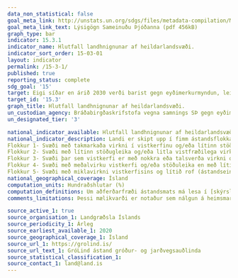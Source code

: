 ```yaml
---
data_non_statistical: false
goal_meta_link: http://unstats.un.org/sdgs/files/metadata-compilation/Metadata-Goal-15.pdf
goal_meta_link_text: Lýsigögn Sameinuðu Þjóðanna (pdf 456kB)
graph_type: bar
indicator: 15.3.1
indicator_name: Hlutfall landhnignunar af heildarlandsvæði.
indicator_sort_order: 15-03-01
layout: indicator
permalink: /15-3-1/
published: true
reporting_status: complete
sdg_goal: '15'
target: Eigi síðar en árið 2030 verði barist gegn eyðimerkurmyndun, leitast við að endurheimta hnignandi land og jarðveg, þ.m.t. land sem er raskað af eyðimerkurmyndun, þurrkum og flóðum, og unnið að því að koma á jafnvægi milli hnignunar og endurheimtar lands í heiminum. 
target_id: '15.3'
graph_title: Hlutfall landhnignunar af heildarlandsvæði.
un_custodian_agency: Bráðabirgðaskrifstofa vegna samnings SÞ gegn eyðimerkurmyndun (UNCCD)
un_designated_tier: '3'

national_indicator_available: Hlutfall landhnignunar af heildarlandsvæði.
national_indicator_description: Landi er skipt upp í fimm ástandsflokka eftir ástandi gróður- og jarðvegsauðlinda. Eftir því sem flokkur fær hærri einkunn því meiri er vistfræðileg virkni á svæðinu, því betri er vatnshagurinn og því meiri er stöðuleikinn og rofið minna.
Flokkur 1- Svæði með takmarkaða virkni í vistkerfinu og/eða lítinn stöðugleika auk mikils rofs (ástandseinkunn 5-12).
Flokkur 2- Svæði með lítinn stöðugleika og/eða litla vistfræðilega virkni (ástandseinkunn 13-16).
Flokkur 3- Svæði þar sem vistkerfi er með nokkra eða talsverða virkni og talsvert rof EÐA svæði með litla virkni og lítið rof, t.d. mosavaxin hraun EÐA svæði með nokkuð háa vistgerðaeinkunn en rof er töluvert/mikið, t.d. vel gróin svæði með virkum rofabörðum (ástandseinkunn 17-21).
Flokkur 4- Svæði með meðalvirku vistkerfi og/eða stöðuleika en með lítið rof eða svæði með mikla virkni vistkerfisins og frekar stöðug en með nokkuð rof, t.d. vel gróin svæði með rofabörðum (ástandseinkunn 22-26).
Flokkur 5- Svæði með miklavirkni vistkerfisins og lítið rof (ástandseinkunn 27-30). 
national_geographical_coverage: Ísland
computation_units: Hundraðshlutar (%)
computation_definitions: Um aðferðarfræði ástandsmats má lesa í [skýrslu um Stöðumat á ástandi gróðurog jarðvegsauðlinda Íslands](https://grolind.is/wp-content/uploads/2020/06/GroLind_stodumat_18_06_2020.pdf) 
comments_limitations: Þessi mælikvarði er notaður sem nálgun á heimsmarkmiðamælikvarða Sameinuðu Þjóðanna. Þar sem því má við komast er unnið að því að finna eða þróa íslensk gögn til að uppfylla forskrift Sameinuðu Þjóðanna. Þessi mælikvarði var fundinn í samstarfi við sérfræðinga á þessu sviði.

source_active_1: true
source_organisation_1: Landgræðsla Íslands
source_periodicity_1: Árleg
source_earliest_available_1: 2020
source_geographical_coverage_1: Ísland
source_url_1: https://grolind.is/
source_url_text_1: GróLind ástand gróður- og jarðvegsauðlinda
source_statistical_classification_1: 
source_contact_1: land@land.is
---
```

